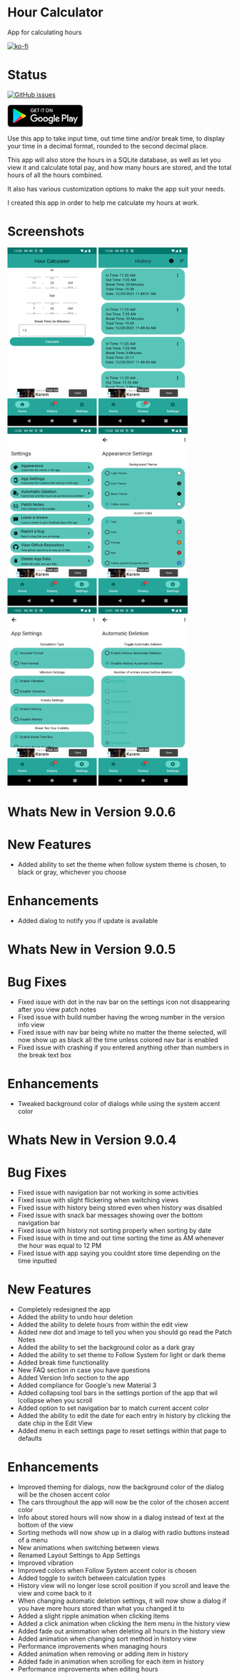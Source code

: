 # Hour Calculator
 App for calculating hours

[![ko-fi](https://ko-fi.com/img/githubbutton_sm.svg)](https://ko-fi.com/K3K64AQVM)

# Status
[![GitHub issues](https://img.shields.io/github/issues/corylowry12/HourCalculator2.0)](https://github.com/corylowry12/HourCalculator2.0/issues)

[<img src="resources/img/google-play-badge.png" height="50">](https://play.google.com/store/apps/details?id=com.cory.hourcalculator&hl=en_US&gl=US)

Use this app to take input time, out time time and/or break time, to display your time in a decimal format, rounded to the second decimal place.

This app will also store the hours in a SQLite database, as well as let you view it and calculate total pay, and how many hours are stored, and the total hours of all the hours combined.

It also has various customization options to make the app suit your needs. 

I created this app in order to help me calculate my hours at work.

# Screenshots
<p float="left">
<img src=/Screenshots/screenshot1.png width="200" height="400"/>
<img src=/Screenshots/screenshot2.png width="200" height="400"/>
<img src=/Screenshots/screenshot3.png width="200" height="400"/>
<img src=/Screenshots/screenshot4.png width="200" height="400"/>
<img src=/Screenshots/screenshot5.png width="200" height="400"/>
<img src=/Screenshots/screenshot6.png width="200" height="400"/>
</p>

# Whats New in Version 9.0.6

# New Features

* Added ability to set the theme when follow system theme is chosen, to black or gray, whichever you choose

# Enhancements

* Added dialog to notify you if update is available

# Whats New in Version 9.0.5

# Bug Fixes

* Fixed issue with dot in the nav bar on the settings icon not disappearing after you view patch notes
* Fixed issue with build number having the wrong number in the version info view
* Fixed issue with nav bar being white no matter the theme selected, will now show up as black all the time unless colored nav bar is enabled
* Fixed issue with crashing if you entered anything other than numbers in the break text box

# Enhancements

* Tweaked background color of dialogs while using the system accent color

# Whats New in Version 9.0.4

# Bug Fixes
* Fixed issue with navigation bar not working in some activities
* Fixed issue with slight flickering when switching views
* Fixed issue with history being stored even when history was disabled
* Fixed issue with snack bar messages showing over the bottom navigation bar
* Fixed issue with history not sorting properly when sorting by date
* Fixed issue with in time and out time sorting the time as AM whenever the hour was equal to 12 PM
* Fixed issue with app saying you couldnt store time depending on the time inputted

# New Features

* Completely redesigned the app
* Added the ability to undo hour deletion
* Added the ability to delete hours from within the edit view
* Added new dot and image to tell you when you should go read the Patch Notes
* Added the ability to set the background color as a dark gray
* Added the ability to set theme to Follow System for light or dark theme
* Added break time functionality
* New FAQ section in case you have questions
* Added Version Info section to the app
* Added compliance for Google's new Material 3
* Added collapsing tool bars in the settings portion of the app that wil lcollapse when you scroll
* Added option to set navigation bar to match current accent color
* Added the ability to edit the date for each entry in history by clicking the date chip in the Edit View
* Added menu in each settings page to reset settings within that page to defaults

# Enhancements

* Improved theming for dialogs, now the background color of the dialog will be the chosen accent color
* The cars throughout the app will now be the color of the chosen accent color
* Info about stored hours will now show in a dialog instead of text at the bottom of the view
* Sorting methods will now show up in a dialog with radio buttons instead of a menu
* New animations when switching between views
* Renamed Layout Settings to App Settings
* Improved vibration 
* Improved colors when Follow System accent color is chosen
* Added toggle to switch between calculation types
* History view will no longer lose scroll position if you scroll and leave the view and come back to it
* When changing automatic deletion settings, it will now show a dialog if you have more hours stored than what you changed it to
* Added a slight ripple animation when clicking items
* Added a click animation when clicking the item menu in the history view
* Added fade out animmation when deleting all hours in the history view
* Added animation when changing sort method in history view
* Performance improvements when managing hours
* Added animation when removing or adding item in history
* Added fade in animation when scrolling for each item in history
* Performance improvements when editing hours